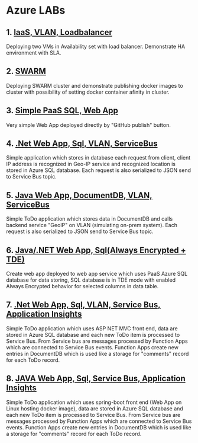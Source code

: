 # Azure LABs 

## 1. [IaaS, VLAN, Loadbalancer](iaas-vlan-loadbalancer/README.md)

Deploying two VMs in Availability set with load balancer. Demonstrate HA environment with SLA.

## 2. [SWARM](swarm/README.md)

Deploying SWARM cluster and demonstrate publishing docker images to cluster with possibility of setting docker container afinity in cluster.

## 3. [Simple PaaS SQL, Web App](simple-paas-sql-webapp/README.md)

Very simple Web App deployed directly by "GitHub publish" button.

## 4. [.Net Web App, Sql, VLAN, ServiceBus](net-webapp-sql-vnet-servicebus/README.md)

Simple application which stores in database each request from client, client IP address is recognized in Geo-IP service and recognized location is stored in Azure SQL database. Each request is also serialized to JSON send to Service Bus topic.

## 5. [Java Web App, DocumentDB, VLAN, ServiceBus](java-webapp-documentdb-servicebus/README.md)

Simple ToDo application which stores data in DocumentDB and calls backend service "GeoIP" on VLAN (simulating on-prem system). Each request is also serialized to JSON send to Service Bus topic.

## 6. [Java/.NET Web App, Sql(Always Encrypted + TDE)](java-net-webapp-sql-always-encrypted/README.md)

Create web app deployed to web app service which uses PaaS Azure SQL database for data storing, SQL database is in TDE mode with enabled Always Encrypted behavior for selected columns in data table.

## 7. [.Net Web App, Sql, VLAN, Service Bus, Application Insights](net-webapp-sql-servicebus-insights/README.md)

Simple ToDo application which uses ASP NET MVC front end, data are stored in Azure SQL database and each new ToDo item is processed to Service Bus. From Service bus are messages processed by Function Apps which are connected to Service Bus events. Function Apps create new entries in DocumentDB which is used like a storage for "comments" record for each ToDo record.  

## 8. [JAVA Web App, Sql, Service Bus, Application Insights](java-webapp-sql-servicebus-insights/README.md)

Simple ToDo application which uses spring-boot front end (Web App on Linux hosting docker image), data are stored in Azure SQL database and each new ToDo item is processed to Service Bus. From Service bus are messages processed by Function Apps which are connected to Service Bus events. Function Apps create new entries in DocumentDB which is used like a storage for "comments" record for each ToDo record. 
